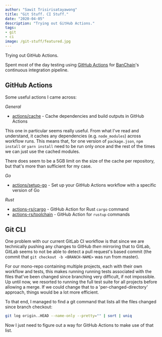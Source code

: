 ```yaml
---
author: "Sawit Trisirisatayawong"
title: "Git Stuff. CI Stuff."
date: "2020-04-05"
description: "Trying out GitHub Actions."
tags:
- git
- ci
image: /git-stuff/featured.jpg
---
```


Trying out GitHub Actions.

<!--more-->

Spent most of the day testing using [GitHub Actions](https://github.com/features/actions) for [BanChain](https://github.com/bandprotocol/bandchain)'s continuous integration pipeline.


## GitHub Actions

Some useful actions I came across:

*General*

- [actions/cache](https://github.com/actions/cache) - Cache dependencies and build outputs in GitHub Actions

This one in particular seems really useful. From what I've read and understand, it caches any dependencies (e.g. `node_modules`) across workflow runs. This means that, for one version of `package.json`, `npm install` or `yarn install` need to be run only once and the rest of the times we can just use the cached modules. 

There does seem to be a 5GB limit on the size of the cache per repository, but that's more than sufficient for my case.

*Go*

- [actions/setup-go](:https://github.com/actions/setup-go) - Set up your GitHub Actions workflow with a specific version of Go

*Rust*

- [actions-rs/cargo](https://github.com/actions-rs/cargo) - GitHub Action for Rust `cargo` command
- [actions-rs/toolchain](https://github.com/actions-rs/toolchain) - GitHub Action for `rustup` commands

## Git CLI

One problem with our current GitLab CI workflow is that since we are technically pushing any changes to GitHub *then* mirroring that to GitLab, GitLab seems to not be able to detect a pull request's based commit (the commit that `git checkout -b <BRANCH-NAME>` was run from master). 

For our mono-repo containing multiple projects, each with their own workflow and tests, this makes running running tests associated with the files that've been changed since branching very difficult, if not impossible. Up until now, we resorted to running the full test suite for all projects before allowing a merge. If we could change that to a 'per-changed-directory' approach, things would be a lot more efficient.

To that end, I managed to find a git command that lists all the files changed since branch checkout:

```bash
git log origin..HEAD --name-only --pretty="" | sort | uniq
```

Now I just need to figure out a way for GitHub Actions to make use of that list.
